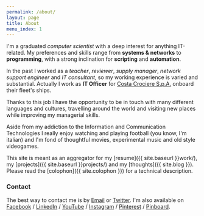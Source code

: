 ```yaml
---
permalink: /about/
layout: page
title: About
menu_index: 1
---
```


I'm a graduated *computer scientist* with a deep interest for anything IT-related. My preferences and skills range from 
**systems & networks** to **programming**, with a strong inclination for **scripting** and **automation**.

In the past I worked as a *teacher*, *reviewer*, *supply manager*, *network support engineer* and *IT consultant*, so 
my working experience is varied and substantial. Actually I work as **IT Officer** for 
[Costa Crociere S.p.A.](http://www.costacruise.com) onboard their fleet's ships.

Thanks to this job I have the opportunity to be in touch with many different languages and cultures, travelling around 
the world and visiting new places while improving my managerial skills.

<div class="alert alert-info" role="alert">
Aside from my addiction to the Information and Communication Technologies I really enjoy watching and playing football 
(you know, I'm italian) and I'm fond of thoughtful movies, experimental music and old style videogames.
</div>

This site is meant as an aggregator for my [resume]({{ site.baseurl }}work/), my 
[projects]({{ site.baseurl }}projects/) and my [thoughts]({{ site.blog }}). Please read the 
[colophon]({{ site.colophon }}) for a technical description.

### Contact

The best way to contact me is by [Email](mailto:admin@ciroprincipe.info) or [Twitter](http://twitter.com/ciroprin). 
I'm also available on [Facebook](http://www.facebook.com/ciro.principe) / 
[LinkedIn](http://linkedin.com/in/ciroprin) / [YouTube](http://www.youtube.com/user/miavetefottutoinick) / 
[Instagram](http://instagram.com/ciro.principe) / [Pinterest](http://www.pinterest.com/ciroprincipe/) / 
[Pinboard](http://pinboard.in/u:cyruz).

